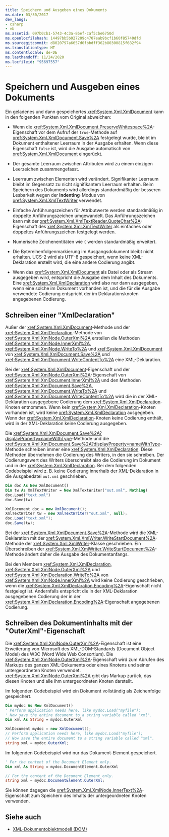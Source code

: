 ```yaml
---
title: Speichern und Ausgeben eines Dokuments
ms.date: 03/30/2017
dev_langs:
- csharp
- vb
ms.assetid: 097b0cb1-5743-4c3a-86ef-caf5cbe6750d
ms.openlocfilehash: 14497bb5b027209c4707eab9bcf1b60f85740dfd
ms.sourcegitcommit: d8020797a6657d0fbbdff362b80300815f682f94
ms.translationtype: HT
ms.contentlocale: de-DE
ms.lasthandoff: 11/24/2020
ms.locfileid: "95697557"
---
```

# <a name="saving-and-writing-a-document"></a>Speichern und Ausgeben eines Dokuments

Ein geladenes und dann gespeichertes <xref:System.Xml.XmlDocument> kann in den folgenden Punkten vom Original abweichen:  
  
- Wenn die <xref:System.Xml.XmlDocument.PreserveWhitespace%2A>-Eigenschaft vor dem Aufruf der `true`-Methode auf <xref:System.Xml.XmlDocument.Save%2A> festgelegt wurde, bleibt im Dokument enthaltener Leerraum in der Ausgabe erhalten. Wenn diese Eigenschaft `false` ist, wird die Ausgabe automatisch von <xref:System.Xml.XmlDocument> eingerückt.  
  
- Der gesamte Leerraum zwischen Attributen wird zu einem einzigen Leerzeichen zusammengefasst.  
  
- Leerraum zwischen Elementen wird verändert. Signifikanter Leerraum bleibt im Gegensatz zu nicht signifikantem Leerraum erhalten. Beim Speichern des Dokuments wird allerdings standardmäßig der besseren Lesbarkeit wegen der **Indenting**-Modus von <xref:System.Xml.XmlTextWriter> verwendet.  
  
- Einfache Anführungszeichen für Attributwerte werden standardmäßig in doppelte Anführungszeichen umgewandelt. Das Anführungszeichen kann mit der <xref:System.Xml.XmlTextReader.QuoteChar%2A>-Eigenschaft des <xref:System.Xml.XmlTextWriter> als einfaches oder doppeltes Anführungszeichen festgelegt werden.  
  
- Numerische Zeichenentitäten wie `{` werden standardmäßig erweitert.  
  
- Die Bytereihenfolgenmarkierung im Ausgangsdokument bleibt nicht erhalten. UCS-2 wird als UTF-8 gespeichert, wenn keine XML-Deklaration erstellt wird, die eine andere Codierung angibt.  
  
- Wenn das <xref:System.Xml.XmlDocument> als Datei oder als Stream ausgegeben wird, entspricht die Ausgabe dem Inhalt des Dokuments. Eine <xref:System.Xml.XmlDeclaration> wird also nur dann ausgegeben, wenn eine solche im Dokument vorhanden ist, und die für die Ausgabe verwendete Codierung entspricht der im Deklarationsknoten angegebenen Codierung.  
  
## <a name="writing-an-xmldeclaration"></a>Schreiben einer "XmlDeclaration"  

 Außer der <xref:System.Xml.XmlDocument>-Methode und der <xref:System.Xml.XmlDeclaration>-Methode von <xref:System.Xml.XmlNode.OuterXml%2A> erstellen die Methoden <xref:System.Xml.XmlNode.InnerXml%2A>, <xref:System.Xml.XmlNode.WriteTo%2A> und <xref:System.Xml.XmlDocument> von <xref:System.Xml.XmlDocument.Save%2A> und <xref:System.Xml.XmlDocument.WriteContentTo%2A> eine XML-Deklaration.  
  
 Bei der <xref:System.Xml.XmlDocument>-Eigenschaft und der <xref:System.Xml.XmlNode.OuterXml%2A>-Eigenschaft von <xref:System.Xml.XmlDocument.InnerXml%2A> und den Methoden <xref:System.Xml.XmlDocument.Save%2A>, <xref:System.Xml.XmlDocument.WriteTo%2A> und <xref:System.Xml.XmlDocument.WriteContentTo%2A> wird die in der XML-Deklaration ausgegebene Codierung dem <xref:System.Xml.XmlDeclaration>-Knoten entnommen. Wenn kein <xref:System.Xml.XmlDeclaration>-Knoten vorhanden ist, wird keine <xref:System.Xml.XmlDeclaration> ausgegeben. Wenn der <xref:System.Xml.XmlDeclaration>-Knoten keine Codierung enthält, wird in der XML-Deklaration keine Codierung ausgegeben.  
  
 Die <xref:System.Xml.XmlDocument.Save%2A?displayProperty=nameWithType>-Methode und die <xref:System.Xml.XmlDocument.Save%2A?displayProperty=nameWithType>-Methode schreiben immer eine <xref:System.Xml.XmlDeclaration>. Diese Methoden übernehmen die Codierung des Writers, in den sie schreiben. Der Codierungswert des Writers überschreibt also die Codierung im Dokument und in der <xref:System.Xml.XmlDeclaration>. Bei dem folgenden Codebeispiel wird z. B. keine Codierung innerhalb der XML-Deklaration in die Ausgabedatei `out.xml` geschrieben.  
  
```vb  
Dim doc As New XmlDocument()  
Dim tw As XmlTextWriter = New XmlTextWriter("out.xml", Nothing)  
doc.Load("text.xml")  
doc.Save(tw)  
```  
  
```csharp  
XmlDocument doc = new XmlDocument();  
XmlTextWriter tw = new XmlTextWriter("out.xml", null);  
doc.Load("text.xml");  
doc.Save(tw);  
```  
  
 Bei der <xref:System.Xml.XmlDocument.Save%2A>-Methode wird die XML-Deklaration mit der <xref:System.Xml.XmlWriter.WriteStartDocument%2A>-Methode der <xref:System.Xml.XmlWriter>-Klasse geschrieben. Ein Überschreiben der <xref:System.Xml.XmlWriter.WriteStartDocument%2A>-Methode ändert daher die Ausgabe des Dokumentanfangs.  
  
 Bei den Membern <xref:System.Xml.XmlDeclaration>, <xref:System.Xml.XmlNode.OuterXml%2A> und <xref:System.Xml.XmlDeclaration.WriteTo%2A> von <xref:System.Xml.XmlNode.InnerXml%2A> wird keine Codierung geschrieben, wenn die <xref:System.Xml.XmlDeclaration.Encoding%2A>-Eigenschaft nicht festgelegt ist. Andernfalls entspricht die in der XML-Deklaration ausgegebenen Codierung der in der <xref:System.Xml.XmlDeclaration.Encoding%2A>-Eigenschaft angegebenen Codierung.  
  
## <a name="writing-document-content-using-the-outerxml-property"></a>Schreiben des Dokumentinhalts mit der "OuterXml"-Eigenschaft  

 Die <xref:System.Xml.XmlNode.OuterXml%2A>-Eigenschaft ist eine Erweiterung von Microsoft des XML-DOM-Standards (Document Object Model) des W3C (Word Wide Web Consortium). Die <xref:System.Xml.XmlNode.OuterXml%2A>-Eigenschaft wird zum Abrufen des Markups des ganzen XML-Dokuments oder eines Knotens und seiner untergeordneten Knoten verwendet. <xref:System.Xml.XmlNode.OuterXml%2A> gibt das Markup zurück, das diesen Knoten und alle ihm untergeordneten Knoten darstellt.  
  
 Im folgenden Codebeispiel wird ein Dokument vollständig als Zeichenfolge gespeichert.  
  
```vb  
Dim mydoc As New XmlDocument()  
' Perform application needs here, like mydoc.Load("myfile");  
' Now save the entire document to a string variable called "xml".  
Dim xml As String = mydoc.OuterXml  
```  
  
```csharp  
XmlDocument mydoc = new XmlDocument();  
// Perform application needs here, like mydoc.Load("myfile");  
// Now save the entire document to a string variable called "xml".  
string xml = mydoc.OuterXml;  
```  
  
 Im folgenden Codebeispiel wird nur das Dokument-Element gespeichert.  
  
```vb  
' For the content of the Document Element only.  
Dim xml As String = mydoc.DocumentElement.OuterXml  
```  
  
```csharp  
// For the content of the Document Element only.  
string xml = mydoc.DocumentElement.OuterXml;  
```  
  
 Sie können dagegen die <xref:System.Xml.XmlNode.InnerText%2A>-Eigenschaft zum Speichern des Inhalts der untergeordneten Knoten verwenden.  
  
## <a name="see-also"></a>Siehe auch

- [XML-Dokumentobjektmodell (DOM)](xml-document-object-model-dom.md)
